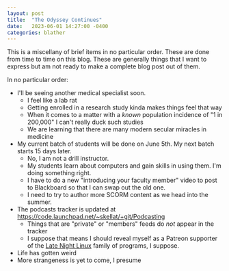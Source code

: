 ```yaml
---
layout: post
title:  "The Odyssey Continues"
date:   2023-06-01 14:27:00 -0400
categories: blather
---
```

This is a miscellany of brief items in no particular order.  These are done from time to time on this blog.  These are generally things that I want to express but am not ready to make a complete blog post out of them.

In no particular order:

+ I'll be seeing another medical specialist soon.
  + I feel like a lab rat
  + Getting enrolled in a research study kinda makes things feel that way
  + When it comes to a matter with a *known* population incidence of "1 in 200,000" I can't really duck such studies
  + We are learning that there are many modern secular miracles in medicine
+ My current batch of students will be done on June 5th.  My next batch starts 15 days later.
  + No, I am not a drill instructor.
  + My students learn about computers and gain skills in using them.  I'm doing something right.
  + I have to do a new "introducing your faculty member" video to post to Blackboard so that I can swap out the old one.
  + I need to try to author more SCORM content as we head into the summer.
+ The podcasts tracker is updated at <https://code.launchpad.net/~skellat/+git/Podcasting>
  + Things that are "private" or "members" feeds do *not* appear in the tracker
  + I suppose that means I should reveal myself as a Patreon supporter of the [Late Night Linux](https://latenightlinux.com/about/) family of programs, I suppose.
+ Life has gotten weird
+ More strangeness is yet to come, I presume
 